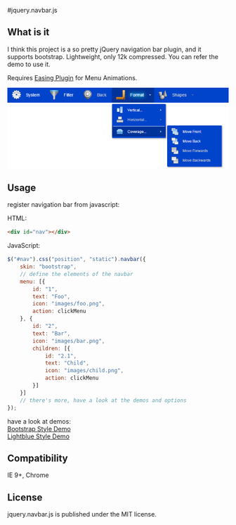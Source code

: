 #jquery.navbar.js

## What is it
I think this project is a so pretty jQuery navigation bar plugin, and it supports bootstrap. Lightweight, only 12k compressed. You can refer the demo to use it.  
  
Requires [Easing Plugin](http://gsgd.co.uk/sandbox/jquery/easing/) for Menu Animations.  
  
![screenshot](https://github.com/zhaodabao/jquery.navbar.js/raw/master/demo/images/screenshot.png "jquery.navbar.js")

## Usage
register navigation bar from javascript:  

HTML:
```html  
<div id="nav"></div>
```
JavaScript:
```javascript  
$("#nav").css("position", "static").navbar({
    skin: "bootstrap",
    // define the elements of the navbar
    menu: [{
        id: "1",
        text: "Foo",
        icon: "images/foo.png",
        action: clickMenu
    }, {
        id: "2",
        text: "Bar",
        icon: "images/bar.png",
        children: [{
            id: "2.1",
            text: "Child",
            icon: "images/child.png",
            action: clickMenu
        }]
    }]
    // there's more, have a look at the demos and options
});
```  
have a look at demos:  
[Bootstrap Style Demo](http://htmlpreview.github.io/?https://github.com/zhaodabao/jquery.navbar.js/master/demo/demo.html)  
[Lightblue Style Demo](http://htmlpreview.github.io/?https://github.com/zhaodabao/jquery.navbar.js/master/demo/demo2.html)

## Compatibility
IE 9+, Chrome

## License
jquery.navbar.js is published under the MIT license.

